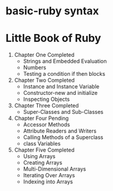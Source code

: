 # basic-ruby syntax
# Little Book of Ruby

1. Chapter One Completed
   - Strings and Embedded Evaluation
   - Numbers
   - Testing a condition if then blocks
2. Chapter Two Completed
   - Instance and Instance Variable
   - Constructor-new and initialize
   - Inspecting Objects
3. Chapter Three Completed
   - Super-Classes and Sub-Classes
4. Chapter Four Pending
   - Accessor Methods
   - Attribute Readers and Writers
   - Calling Methods of a Superclass
   - class Variables
5. Chapter Five Completed
   - Using Arrays
   - Creating Arrays
   - Multi-Dimensional Arrays
   - Iterating Over Arrays
   - Indexing into Arrays